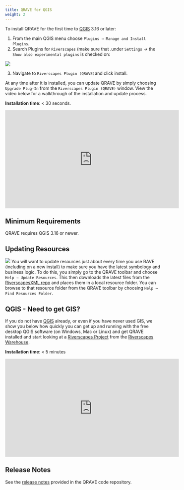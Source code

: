 ```yaml
---
title: QRAVE for QGIS
weight: 2
---
```


To install QRAVE for the first time to [QGIS](https://qgis.org/) 3.16 or later: 

1. From the main QGIS menu choose `Plugins → Manage and Install Plugins`.
2. Search Plugins for `Riverscapes` (make sure that .under `Settings` → the `Show also experimental plugins` is checked on:

<img src="{{ site.baseurl }}/assets/images/QRaveExperimental.png">

3. Navigate to `Riverscapes Plugin (QRAVE)`and click install.

At any time after it is installed, you can update QRAVE by simply choosing `Upgrade Plug-In` from the `Riverscapes Plugin (QRAVE)` window. View the video below for a walkthrough of the installation and update process. 

**Installation time**: < 30 seconds.

<div class="responsive-embed">
<iframe width="560" height="315" src="https://www.youtube.com/embed/O5xwIqhtlag" title="YouTube video player" frameborder="0" allow="accelerometer; autoplay; clipboard-write; encrypted-media; gyroscope; picture-in-picture" allowfullscreen></iframe>
</div>

## Minimum Requirements

QRAVE requires QGIS 3.16 or newer.

## Updating Resources

<img class="float-right" src="{{ site.baseurl }}/assets/images/updateresources.png"> You will want to update resources just about every time you use RAVE (including on a new install) to make sure you have the latest symbology and business logic. To do this, you simply go to the QRAVE toolbar and choose `Help → Update Resources`. This then downloads the latest files from the [RiverscapesXML repo](https://github.com/Riverscapes/RiverscapesXML) and places them in a local resource folder. You can browse to that resource folder from the QRAVE toolbar by choosing `Help → Find Resources Folder`.

## QGIS - Need to get GIS?

If you do not have [QGIS](https://qgis.org/) already, or even if you have never used GIS, we show you below how quickly you can get up and running with the free desktop QGIS software (on Windows, Mac or Linux) and get QRAVE installed and start looking at a [Riverscapes Project](https://riverscapes.xyz/Tools/Technical_Reference/Documentation_Standards/Riverscapes_Projects/) from the [Riverscapes Warehouse](https://data.riverscapes.xyz/).

**Installation time**: < 5 minutes

<div class="responsive-embed">
<iframe width="560" height="315" src="https://www.youtube.com/embed/iMxcyp2u4jc" title="YouTube video player" frameborder="0" allow="accelerometer; autoplay; clipboard-write; encrypted-media; gyroscope; picture-in-picture" allowfullscreen></iframe>
</div>

## Release Notes

See the [release notes](https://github.com/Riverscapes/QRAVEPlugin/releases) provided in the QRAVE code repository.